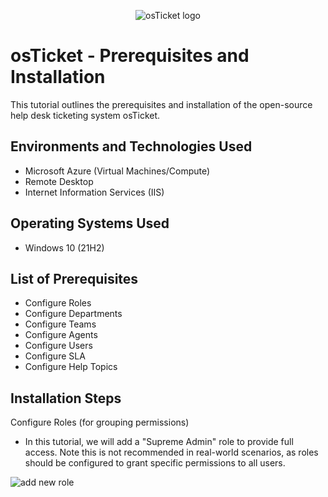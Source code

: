 <p align="center">
<img src="https://i.imgur.com/Clzj7Xs.png" alt="osTicket logo"/>
</p>

<h1>osTicket - Prerequisites and Installation</h1>
This tutorial outlines the prerequisites and installation of the open-source help desk ticketing system osTicket.<br />

<h2>Environments and Technologies Used</h2>

- Microsoft Azure (Virtual Machines/Compute)
- Remote Desktop
- Internet Information Services (IIS)

<h2>Operating Systems Used </h2>

- Windows 10 (21H2)
<h2>List of Prerequisites</h2>

- Configure Roles
- Configure Departments
- Configure Teams
- Configure Agents
- Configure Users
- Configure SLA
- Configure Help Topics

<h2>Installation Steps</h2>

<p>Configure Roles (for grouping permissions)
  
  - In this tutorial, we will add a "Supreme Admin" role to provide full access. Note this is not recommended in real-world scenarios, as roles should be configured to grant specific permissions to all users.
</p>

![add new role](https://github.com/user-attachments/assets/05dbab60-cef5-44f4-bd8a-2c1d7f3fe631)
